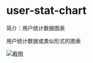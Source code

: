 # user-stat-chart

简介：用户统计数据图表

用户统计数据或类似形式的图表

![截图](https://img.alicdn.com/tfs/TB1.q8_bDtYBeNjy1XdXXXXyVXa-1832-852.png)
